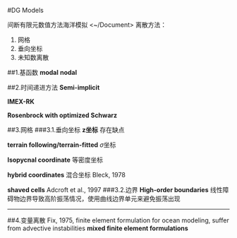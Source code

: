 #DG Models

间断有限元数值方法海洋模拟
<~/Document>
离散方法：
1. 网格
2. 垂向坐标
3. 未知数离散

##1.基函数
**modal**
**nodal**

##2.时间递进方法
**Semi-implicit**

**IMEX-RK**

**Rosenbrock with optimized Schwarz**

##3.网格
###3.1.垂向坐标
**z坐标** 存在缺点

**terrain following/terrain-fitted**
$\sigma$坐标

**Isopycnal coordinate**
等密度坐标

**hybrid coordinates**
混合坐标
Bleck, 1978

**shaved cells**
Adcroft et al., 1997
###3.2.边界
**High-order boundaries**
线性障碍物边界导致高阶振荡情况，使用曲线边界单元来避免振荡出现

****

##4.变量离散
Fix, 1975, finite element formulation for ocean modeling, suffer from advective instabilities
**mixed finite element formulations**
